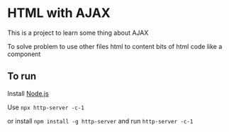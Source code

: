 # HTML with AJAX

This is a project to learn some thing about AJAX

To solve problem to use other files html to content bits of html code like a component

## To run

Install [Node.js](https://nodejs.org/en/)

Use `npx http-server -c-1`

or install `npm install -g http-server` and run `http-server -c-1`
